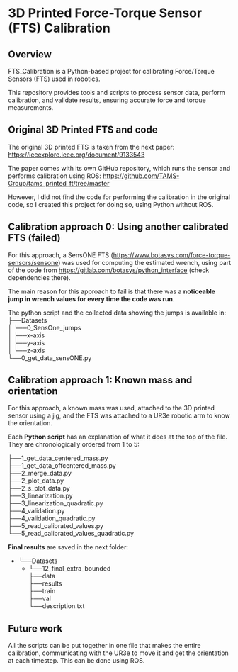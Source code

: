 # 3D Printed Force-Torque Sensor (FTS) Calibration

## Overview
FTS_Calibration is a Python-based project for calibrating Force/Torque Sensors (FTS) used in robotics.

This repository provides tools and scripts to process sensor data, perform calibration, and validate results, ensuring accurate force and torque measurements.

## Original 3D Printed FTS and code
The original 3D printed FTS is taken from the next paper: https://ieeexplore.ieee.org/document/9133543

The paper comes with its own GitHub repository, which runs the sensor and performs calibration using ROS: https://github.com/TAMS-Group/tams_printed_ft/tree/master

However, I did not find the code for performing the calibration in the original code, so I created this project for doing so, using Python without ROS.

## Calibration approach 0: Using another calibrated FTS (failed)
For this approach, a SensONE FTS (https://www.botasys.com/force-torque-sensors/sensone) was used for computing the estimated wrench, using part of the code from https://gitlab.com/botasys/python_interface (check dependencies there).

The main reason for this approach to fail is that there was a **noticeable jump in wrench values for every time the code was run**.

The python script and the collected data showing the jumps is available in:
├──Datasets  
│    └──0_SensOne_jumps  
│       ├──x-axis   
│       ├──y-axis   
│       └──z-axis   
└──0_get_data_sensONE.py  

## Calibration approach 1: Known mass and orientation
For this approach, a known mass was used, attached to the 3D printed sensor using a jig, and the FTS was attached to a UR3e robotic arm to know the orientation.

Each **Python script** has an explanation of what it does at the top of the file.
They are chronologically ordered from 1 to 5:  

├──1_get_data_centered_mass.py  
├──1_get_data_offcentered_mass.py  
├──2_merge_data.py    
├──2_plot_data.py  
├──2_s_plot_data.py   
├──3_linearization.py   
├──3_linearization_quadratic.py    
├──4_validation.py   
├──4_validation_quadratic.py   
├──5_read_calibrated_values.py   
└──5_read_calibrated_values_quadratic.py

**Final results** are saved in the next folder:  
* └──Datasets  
    * └──12_final_extra_bounded  
        ├──data  
        ├──results  
        ├──train  
        ├──val  
        └──description.txt

## Future work
All the scripts can be put together in one file that makes the entire calibration, communicating with the UR3e to move it and get the orientation at each timestep. This can be done using ROS.
 

